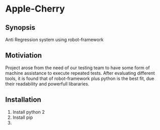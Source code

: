 # Apple-Cherry

## Synopsis

Anti Regression system  using  robot-framework

## Motiviation

Project arose from the need of our testing team to have some form of machine assistance to execute repeated tests.
After evaluating different tools, it is found that of robot-framework plus python is the best fit, due their readability and powerfull libararies. 

## Installation

  1. Install python 2
  2. Install pip
  3. 

